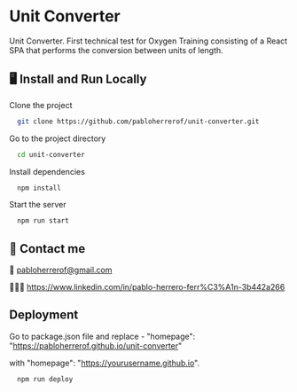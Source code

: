 

# Unit Converter

Unit Converter. First technical test for Oxygen Training consisting of a React SPA that performs the conversion between units of length.




## 🖥️  Install and Run Locally

Clone the project

```bash
  git clone https://github.com/pabloherrerof/unit-converter.git
```

Go to the project directory

```bash
  cd unit-converter
```

Install dependencies

```bash
  npm install
```

Start the server

```bash
  npm run start
```


## 🚀 Contact me

📩 pabloherrerof@gmail.com

👷🏼‍♂️ https://www.linkedin.com/in/pablo-herrero-ferr%C3%A1n-3b442a266



## Deployment

Go to package.json file and replace -
"homepage": "https://pabloherrerof.github.io/unit-converter"

with "homepage": "https://yourusername.github.io".

```bash
  npm run deploy
```
